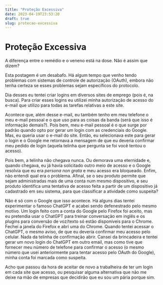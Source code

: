 ```yaml
---
title: "Proteção Excessiva"
date: 2023-04-19T23:53:20
draft: true
slug: protecao-excessiva
---
```

# Proteção Excessiva

A diferença entre o remédio e o veneno está na dose.  Não é assim que dizem?

Esta postagem é um desabafo.  Há algum tempo que venho tendo problemas com sistemas de controle de autorização (OAuth), embora não tenha certeza se esses problemas sejam específicos do protocolo.

Dia desses eu tentei criar logins em diversos sites de emprego (pois é, na busca).  Para criar esses logins eu utilizei minha autorização de acesso do e-mail que utilizo para todas as tarefas relativas a este site.

Acontece que, além desse e-mail, eu também tenho em meu telefone o meu e-mail pessoal e o que uso para as coisas da banda (será que isso é informação demais?).  Pois bem, meu e-mail pessoal é o que surge por padrão quando opto por gerar um login com as credenciais do Google.  Mas, eu queria usar o e-mail do site.  Então, eu selecionava este para gerar o login e o Google me retornava a mensagem de que eu deveria confirmar meu pedido de login (aquela telinha que pergunta se foi você tentou o acesso).

Pois bem, a telinha não chegava nunca.  Ou demorava uma eternidade e, quando chegava, eu já havia solicitado outro meio de acesso e o Google resolvia que eu era _persona non grata_ e meu acesso era bloqueado.  Enfim, não entendi qual era o problema.  Afinal, se o seu produto permite que sejam administradas mais de uma conta num mesmo dispositivo, e seu produto identifica uma tentativa de acesso feita a partir de um dispositivo já cadastrado em seu sistema, para que classificar a atividade como suspeita?

Não é só com o Google que isso acontece.  Há alguns dias tentei experimentar o famoso ChatGPT e acabei sendo defenestrado pelo mesmo motivo.  Um login feito com a conta do Google pelo Firefox foi aceito, mas eu pretendia usar o ChatGPT para treinar conversação em inglês e os plugins para conversão de voz/texto só estão disponíveis para o Chrome.  Fechei a janela do Firefox e abri uma do Chrome. Quando tentei acessar o ChatGPT, o mesmo aviso, de que eu deveria confirmar meu acesso pelo celular.  Nada da telinha de confirmação abrir.  Cansei da brincadeira e tentei gerar um novo login do ChatGPT em outro email, mas como tive que fornecer meu número de telefone para confirmar o acesso (o mesmo número que usei anteriormente para tentar acesso pelo OAuth do Google), minha conta foi marcada como suspeita.

Acho que passou da hora de aceitar de novo a trabalheira de ter um login em cada site que acesso, ou pesquisar alguma alternativa que não me deixe na mão de empresas que decidirão que eu sou um pária porque sim.
